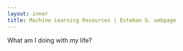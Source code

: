 ```yaml
---
layout: inner
title: Machine Learning Resources | Esteban G. webpage
---
```


<p>What am I doing with my life?</p>
